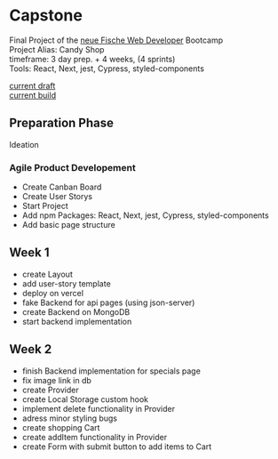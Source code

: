 # Capstone

Final Project of the [neue Fische Web Developer](https://www.neuefische.de/weiterbildung/web-development) Bootcamp <br/>
Project Alias: Candy Shop <br/>
timeframe: 3 day prep. + 4 weeks, (4 sprints) <br/>
Tools: React, Next, jest, Cypress, styled-components <br/>

[current draft](https://excalidraw.com/#json=5823450698481664,D2D_6Xe72Je9AbFx6f0kzg) <br/>
[current build](https://capstone-vb2webd.vercel.app/)

## Preparation Phase

Ideation

### Agile Product Developement

- Create Canban Board
- Create User Storys
- Start Project
- Add npm Packages: React, Next, jest, Cypress, styled-components
- Add basic page structure

## Week 1

- create Layout
- add user-story template
- deploy on vercel
- fake Backend for api pages (using json-server)
- create Backend on MongoDB
- start backend implementation

## Week 2

- finish Backend implementation for specials page
- fix image link in db
- create Provider
- create Local Storage custom hook
- implement delete functionality in Provider
- adress minor styling bugs
- create shopping Cart
- create addItem functionality in Provider
- create Form with submit button to add items to Cart